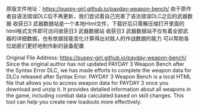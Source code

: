 原版文件地址：https://puppy-girl.github.io/payday-weapon-bench/
由于原作者自语法错误DLC后不再更新，我们尝试着自己完善了语法错误DLC之后的武器数据
收获日3 武器数据站是一个本地Html文件，下载好后只需解压缩打开里面的html格式文件即可访问收获日3 武器数据站
收获日3 武器数据站不仅有着全部武器的详细数据，也有依据技能变化计算得出对敌人的作战数据的能力
可以帮助各位劫匪们更好地制作新的装备配置

Original File Address: https://puppy-girl.github.io/payday-weapon-bench/
Since the original author has not updated PAYDAY 3 Weapon Bench after the Syntax Error DLC, we has made efforts to complete the weapon data for DLCs released after Syntax Error.
PAYDAY 3 Weapon Bench is a local HTML file that allows you to access weapon data for PAYDAY 3 once you download and unzip it. It provides detailed information about all weapons in the game, including combat data calculated based on skill changes. This tool can help you create new loadouts more effectively.
